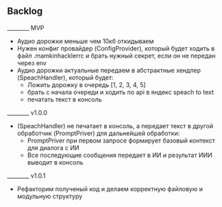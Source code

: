 ## Backlog
________ MVP
- Аудио дорожки меньше чем 10кб откидываем
- Нужен конфиг провайдер (ConfigProvider), который будет ходить в файл .mamkinhacklerrc и брать нужный секрет, если он не передан через env
- Аудио дорожки актуальные передаем в абстрактные хендлер (SpeachHandler), который будет:
    - Ложить дорожку в очередь [1, 2, 3, 4, 5]
    - брать с начала очереди и ходить по api в яндекс speach to text
    - печатать текст в консоль

________ v1.0.0
- (SpeachHandler) не печатает в консоль, а передает текст в другой обработчик (PromptPriver) для дальнейшей обработки:
    - PromptPriver при первом запросе формирует базовый контекст для диалога с ИИ
    - Все последующие сообщения передает в ИИ и результат ИИИ выводит в консоль

________ v1.0.1
- Рефакторим полученый код и делаем корректную файловую и модульную структуру